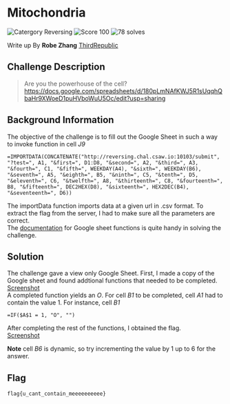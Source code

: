 # Mitochondria
![Catergory Reversing](https://img.shields.io/badge/category-reversing-%2392278F.svg?longCache=true&style=popout)
![Score 100](https://img.shields.io/badge/score-100-brightgreen.svg?longCache=true&style=popout)
![78 solves](https://img.shields.io/badge/solves-78-%2317a2b8.svg?longCache=true&style=popout)

Write up By
**Robe Zhang** [ThirdRepublic](https://github.com/ThirdRepublic)

## Challenge Description
> Are you the powerhouse of the cell?
https://docs.google.com/spreadsheets/d/180pLmNAfKWJ5R1sUqqhQbaHr9XWoeD1puHVboWuU5Oc/edit?usp=sharing

## Background Information
The objective of the challenge is to fill out the Google Sheet in such a way to invoke function in cell *J9*
```
=IMPORTDATA(CONCATENATE("http://reversing.chal.csaw.io:10103/submit", "?test=", A1, "&first=", D1:D8, "&second=", A2, "&third=", A3, "&fourth=", C1, "&fifth=", WEEKDAY(A4), "&sixth=", WEEKDAY(B6), "&seventh=", A5, "&eighth=", B5, "&ninth=", C5, "&tenth=", D5, "&eleventh=", C6, "&twelfth=", A8, "&thirteenth=", C8, "&fourteenth=", B8, "&fifteenth=", DEC2HEX(D8), "&sixteenth=", HEX2DEC(B4), "&seventeenth=", D6))
```
The importData function imports data at a given url in .csv format.  To extract the flag from the server, I had to make sure all the parameters are correct.   
The [documentation](https://support.google.com/docs/table/25273?hl=en) for Google sheet functions is quite handy in solving the challenge. 

## Solution
The challenge gave a view only Google Sheet. First, I made a copy of the Google sheet and found addtional functions that needed to be completed. <br />
[Screenshot](original.png) <br />
A completed function yields an *O*.  For cell *B1* to be completed, cell *A1* had to contain the value 1. For instance, cell *B1*
```
=IF($A$1 = 1, "O", "")
```

After completing the rest of the functions, I obtained the flag.  <br />
[Screenshot](solved.png) 

**Note** cell *B6* is dynamic, so try incrementing the value by 1 up to 6 for the answer.

## Flag
```
flag{u_cant_contain_meeeeeeeeee}
```
